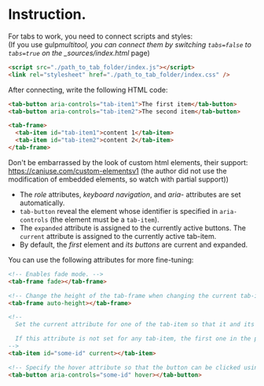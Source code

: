 # Instruction.

For tabs to work, you need to connect scripts and styles: <br>
(If you use gulp*multitool, you can connect them by switching `tabs=false` to `tabs=true` on the \_sources/index.html* page)

```html
<script src="./path_to_tab_folder/index.js"></script>
<link rel="stylesheet" href="./path_to_tab_folder/index.css" />
```

After connecting, write the following HTML code:

```html
<tab-button aria-controls="tab-item1">The first item</tab-button>
<tab-button aria-controls="tab-item2">The second item</tab-button>

<tab-frame>
  <tab-item id="tab-item1">content 1</tab-item>
  <tab-item id="tab-item2">content 2</tab-item>
</tab-frame>
```

Don't be embarrassed by the look of custom html elements, their support: https://caniuse.com/custom-elementsv1 (the author did not use the modification of embedded elements, so watch with partial support))

- The _role_ attributes, _keyboard navigation_, and _aria-_ attributes are set automatically.
- `tab-button` reveal the element whose identifier is specified in `aria-controls` (the element must be a `tab-item`).
- The `expanded` attribute is assigned to the currently active buttons. The `current` attribute is assigned to the currently active tab-item.
- By default, the _first_ element and _its buttons_ are current and expanded.

You can use the following attributes for more fine-tuning:

```html
<!-- Enables fade mode. -->
<tab-frame fade></tab-frame>

<!-- Change the height of the tab-frame when changing the current tab-item. -->
<tab-frame auto-height></tab-frame>

<!-- 
  Set the current attribute for one of the tab-item so that it and its buttons are active during initialization. 

  If this attribute is not set for any tab-item, the first one in the parent tab-frame will be active.
-->
<tab-item id="some-id" current></tab-item>

<!-- Specify the hover attribute so that the button can be clicked using mouse hover (the mouseenter event). -->
<tab-button aria-controls="some-id" hover></tab-button>
```
